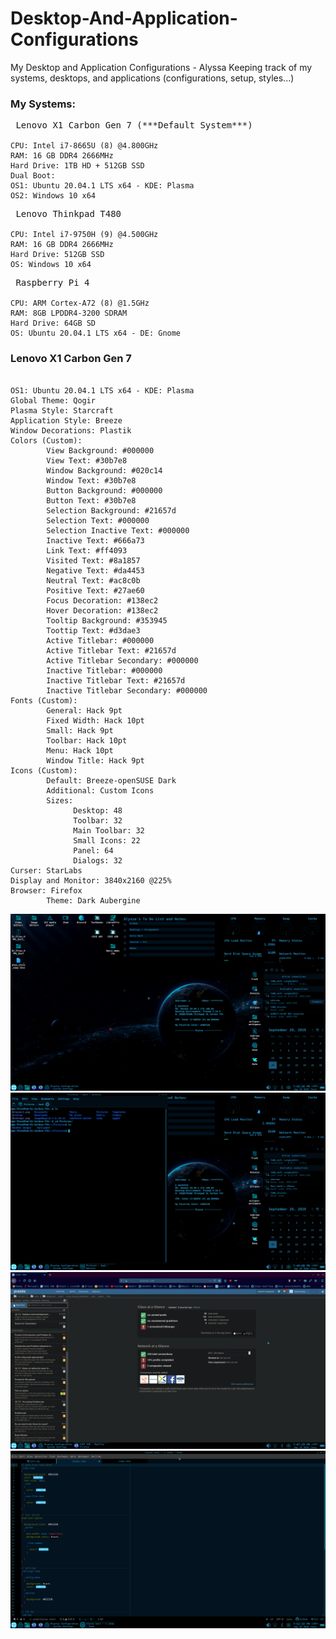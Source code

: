 # Desktop-And-Application-Configurations
My Desktop and Application Configurations - Alyssa
Keeping track of my systems, desktops, and applications (configurations, setup, styles...)

### My Systems:
<pre> Lenovo X1 Carbon Gen 7 (***Default System***)
<code>
CPU: Intel i7-8665U (8) @4.800GHz
RAM: 16 GB DDR4 2666MHz
Hard Drive: 1TB HD + 512GB SSD
Dual Boot:
OS1: Ubuntu 20.04.1 LTS x64 - KDE: Plasma
OS2: Windows 10 x64
</code></pre>

<pre> Lenovo Thinkpad T480
<code>
CPU: Intel i7-9750H (9) @4.500GHz
RAM: 16 GB DDR4 2666MHz
Hard Drive: 512GB SSD
OS: Windows 10 x64
</code></pre>

<pre> Raspberry Pi 4
<code>
CPU: ARM Cortex-A72 (8) @1.5GHz
RAM: 8GB LPDDR4-3200 SDRAM
Hard Drive: 64GB SD
OS: Ubuntu 20.04.1 LTS x64 - DE: Gnome
</code></pre>

### Lenovo X1 Carbon Gen 7
<pre>
<code>
OS1: Ubuntu 20.04.1 LTS x64 - KDE: Plasma
Global Theme: Qogir
Plasma Style: Starcraft
Application Style: Breeze
Window Decorations: Plastik
Colors (Custom):
        View Background: #000000
        View Text: #30b7e8
        Window Background: #020c14
        Window Text: #30b7e8
        Button Background: #000000
        Button Text: #30b7e8
        Selection Background: #21657d
        Selection Text: #000000
        Selection Inactive Text: #000000
        Inactive Text: #666a73
        Link Text: #ff4093
        Visited Text: #8a1857
        Negative Text: #da4453
        Neutral Text: #ac8c0b
        Positive Text: #27ae60
        Focus Decoration: #138ec2
        Hover Decoration: #138ec2
        Tooltip Background: #353945
        Toottip Text: #d3dae3
        Active Titlebar: #000000
        Active Titlebar Text: #21657d
        Active Titlebar Secondary: #000000
        Inactive Titlebar: #000000
        Inactive Titlebar Text: #21657d
        Inactive Titlebar Secondary: #000000
Fonts (Custom):
        General: Hack 9pt
        Fixed Width: Hack 10pt
        Small: Hack 9pt
        Toolbar: Hack 10pt
        Menu: Hack 10pt
        Window Title: Hack 9pt
Icons (Custom):
        Default: Breeze-openSUSE Dark
        Additional: Custom Icons
        Sizes:
              Desktop: 48
              Toolbar: 32
              Main Toolbar: 32
              Small Icons: 22
              Panel: 64
              Dialogs: 32
Curser: StarLabs
Display and Monitor: 3840x2160 @225%
Browser: Firefox
        Theme: Dark Aubergine
</code></pre>

![Desktop Image](./Ubuntu_Images/Desktop1.png)
![Konsole Terminal Image](./Ubuntu_Images/Terminal1.png)
![Browser Image](./Ubuntu_Images/Browser1.png)
![Atom Text Editor Image](./Ubuntu_Images/Atom1.png)

